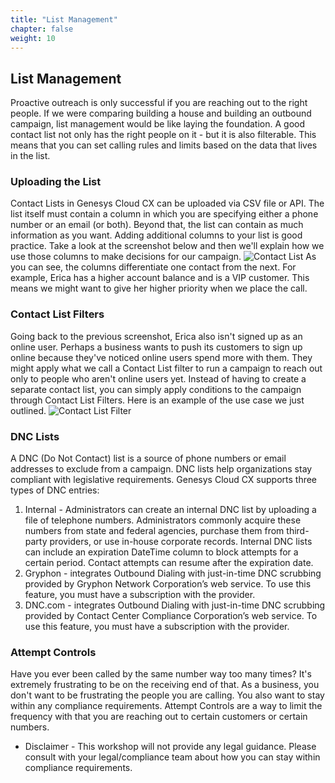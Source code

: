 ```yaml
---
title: "List Management"
chapter: false
weight: 10
---
```

## List Management
Proactive outreach is only successful if you are reaching out to the right people. If we were comparing building a house and building an outbound campaign, list management would be like laying the foundation. A good contact list not only has the right people on it - but it is also filterable. This means that you can set calling rules and limits based on the data that lives in the list. 

### Uploading the List
Contact Lists in Genesys Cloud CX can be uploaded via CSV file or API. The list itself must contain a column in which you are specifying either a phone number or an email (or both). Beyond that, the list can contain as much information as you want. Adding additional columns to your list is good practice. Take a look at the screenshot below and then we'll explain how we use those columns to make decisions for our campaign.
![Contact List](/images/contactList.jpg)
As you can see, the columns differentiate one contact from the next. For example, Erica has a higher account balance and is a VIP customer. This means we might want to give her higher priority when we place the call. 

### Contact List Filters
Going back to the previous screenshot, Erica also isn't signed up as an online user. Perhaps a business wants to push its customers to sign up online because they've noticed online users spend more with them. They might apply what we call a Contact List filter to run a campaign to reach out only to people who aren't online users yet. Instead of having to create a separate contact list, you can simply apply conditions to the campaign through Contact List Filters. Here is an example of the use case we just outlined.
![Contact List Filter](/images/contactListFilter.jpg)

### DNC Lists
A DNC (Do Not Contact) list is a source of phone numbers or email addresses to exclude from a campaign. DNC lists help organizations stay compliant with legislative requirements. Genesys Cloud CX supports three types of DNC entries:
1. Internal - Administrators can create an internal DNC list by uploading a file of telephone numbers. Administrators commonly acquire these numbers from state and federal agencies, purchase them from third-party providers, or use in-house corporate records. Internal DNC lists can include an expiration DateTime column to block attempts for a certain period. Contact attempts can resume after the expiration date.
2. Gryphon - integrates Outbound Dialing with just-in-time DNC scrubbing provided by Gryphon Network Corporation’s web service. To use this feature, you must have a subscription with the provider. 
3. DNC.com - integrates Outbound Dialing with just-in-time DNC scrubbing provided by Contact Center Compliance Corporation’s web service. To use this feature, you must have a subscription with the provider.

### Attempt Controls 
Have you ever been called by the same number way too many times? It's extremely frustrating to be on the receiving end of that. As a business, you don't want to be frustrating the people you are calling. You also want to stay within any compliance requirements. Attempt Controls are a way to limit the frequency with that you are reaching out to certain customers or certain numbers.


* Disclaimer - This workshop will not provide any legal guidance. Please consult with your legal/compliance team about how you can stay within compliance requirements.